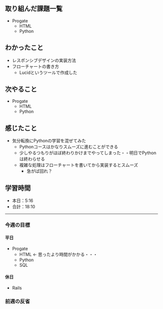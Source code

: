 ## 取り組んだ課題一覧

- Progate
  - HTML
  - Python

## わかったこと

- レスポンシブデザインの実装方法
- フローチャートの書き方
  - Lucidというツールで作成した

## 次やること

- Progate
  - HTML
  -  Python

## 感じたこと

- 気分転換にPythonの学習を混ぜてみた
  - Pythonコースはかなりスムーズに進むことができる
  - 少しやるつもりがほぼ終わりかけまでやってしまった・・明日でPythonは終わらせる
  - 複雑な処理はフローチャートを書いてから実装するとスムーズ
    - 急がば回れ？

## 学習時間

- 本日：5:16
- 合計：18:10

---

### 今週の目標

#### 平日

- Progate
  - HTML <- 思ったより時間がかかる・・・
  - Python
  - SQL

#### 休日

- Rails

### 前週の反省




